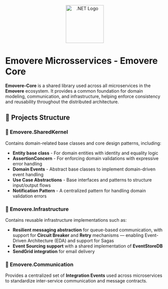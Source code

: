 <p align="center">
  <a href="https://dotnet.microsoft.com/" target="blank"><img src="https://upload.wikimedia.org/wikipedia/commons/e/ee/.NET_Core_Logo.svg" width="120" alt=".NET Logo" /></a>
</p>


# Emovere Microsservices - Emovere Core

<p>
  <strong>Emovere-Core</strong> is a shared library used across all microservices in the <strong>Emovere</strong> ecosystem. It provides a common foundation for domain modeling, communication, and infrastructure, helping enforce consistency and reusability throughout the distributed architecture.
</p>

<h2>🧱 Projects Structure</h2>

<h3>📌 Emovere.SharedKernel</h3>
<p>
  Contains domain-related base classes and core design patterns, including:
</p>
<ul>
  <li><strong>Entity base class</strong> - For domain entities with identity and equality logic</li>
  <li><strong>AssertionConcern</strong> - For enforcing domain validations with expressive error handling</li>
  <li><strong>Domain Events</strong> - Abstract base classes to implement domain-driven event handling</li>
  <li><strong>Use Case Abstractions</strong> - Base interfaces and patterns to structure input/output flows</li>
  <li><strong>Notification Pattern</strong> - A centralized pattern for handling domain validation errors</li>
</ul>

<h3>🧩 Emovere.Infrastructure</h3>
<p>
  Contains reusable infrastructure implementations such as:
</p>
<ul>
  <li><strong>Resilient messaging abstraction</strong> for queue-based communication, with support for <strong>Circuit Breaker</strong> and <strong>Retry</strong> mechanisms — enabling Event-Driven Architecture (EDA) and support for Sagas</li>
  <li><strong>Event Sourcing support</strong> with a shared implementation of <strong>EventStoreDB</strong></li>
  <li><strong>SendGrid integration</strong> for email delivery</li>
</ul>

<h3>🔄 Emovere.Communication</h3>
<p>
  Provides a centralized set of <strong>Integration Events</strong> used across microservices to standardize inter-service communication and message contracts.
</p>
